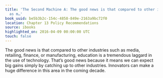 ```yaml
---
title: 'The Second Machine A: The good news is that compared to other industries such
  as m…'
book_uuid: be5b3b2c-154c-4858-849e-2163a9bc72f0
location: Chapter 13 Policy Recommendations
source: ibooks
highlighted_on: 2016-04-09 00:00:00 UTC
touch: false
---
```


The good news is that compared to other industries such as media, retailing, finance, or manufacturing, education is a tremendous laggard in the use of technology. That’s good news because it means we can expect big gains simply by catching up to other industries. Innovators can make a huge difference in this area in the coming decade.